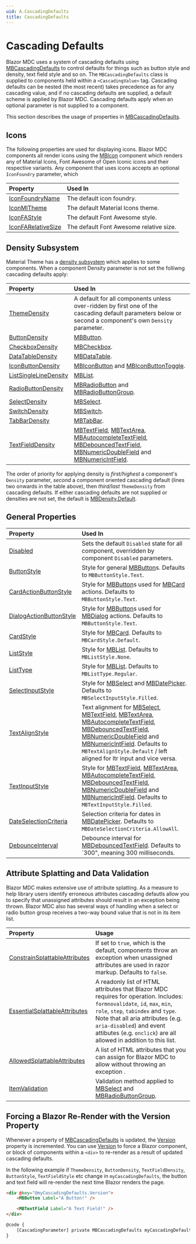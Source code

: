 ```yaml
---
uid: A.CascadingDefaults
title: CascadingDefaults
---
```

# Cascading Defaults

Blazor MDC uses a system of cascading defaults using [MBCascadingDefaults](xref:U.MBCascadingDefaults) to control defaults for things such as button style and density, text field
style and so on. The `MBCascadingDefaults` class is supplied to components held within a `<CascadingValue>` tag. Cascading defaults can be nested (the most recent)
takes precedence as for any cascading value, and if no cascading defaults are supplied, a default scheme is applied by Blazor MDC. Cascading defaults apply when
an optional parameter is not supplied to a component.

This section describes the usage of properties in [MBCascadingDefaults](xref:U.MBCascadingDefaults).

## Icons

The following properties are used for displaying icons. Blazor MDC components all render icons using the [MBIcon](xref:C.MBIcon) component which renders any of Material Icons, Font
Awesome of Open Iconic icons and their respective variants. Any component that uses icons accepts an optional `IconFoundry` parameter, which 

| Property | Used In |
| :------- | :------ |
| [IconFoundryName](xref:BlazorMdc.MBCascadingDefaults.IconFoundryName) | The default icon foundry. |
| [IconMITheme](xref:BlazorMdc.MBCascadingDefaults.IconMITheme) | The default Material Icons theme. |
| [IconFAStyle](xref:BlazorMdc.MBCascadingDefaults.IconFAStyle) | The default Font Awesome style. |
| [IconFARelativeSize](xref:BlazorMdc.MBCascadingDefaults.IconFARelativeSize) | The default Font Awesome relative size. |

## Density Subsystem

Material Theme has a [density subsystem](xref:A.Density) which applies to some components. When a component Density parameter is not set the folliwng cascading defaults apply:

| Property | Used In |
| :------- | :------ |
| [ThemeDensity](xref:BlazorMdc.MBCascadingDefaults.ThemeDensity) | A default for all components unless over-ridden by first one of the cascading default parameters below or second a component's own `Density` parameter. |
| [ButtonDensity](xref:BlazorMdc.MBCascadingDefaults.ButtonDensity) | [MBButton](xref:C.MBButton). |
| [CheckboxDensity](xref:BlazorMdc.MBCascadingDefaults.CheckboxDensity) | [MBCheckbox](xref:C.MBCheckbox). |
| [DataTableDensity](xref:BlazorMdc.MBCascadingDefaults.DataTableDensity) | [MBDataTable](xref:C.MBDataTable). |
| [IconButtonDensity](xref:BlazorMdc.MBCascadingDefaults.IconButtonDensity) | [MBIconButton](xref:C.MBIconButton) and [MBIconButtonToggle](xref:C.MBIconButtonToggle). |
| [ListSingleLineDensity](xref:BlazorMdc.MBCascadingDefaults.ListSingleLineDensity) | [MBList](xref:C.MBList). |
| [RadioButtonDensity](xref:BlazorMdc.MBCascadingDefaults.RadioButtonDensity) | [MBRadioButton](xref:C.MBRadioButton) and [MBRadioButtonGroup](xref:C.MBRadioButtonGroup). |
| [SelectDensity](xref:BlazorMdc.MBCascadingDefaults.SelectDensity) | [MBSelect](xref:C.MBSelect). |
| [SwitchDensity](xref:BlazorMdc.MBCascadingDefaults.SwitchDensity) | [MBSwitch](xref:C.MBSwitch). |
| [TabBarDensity](xref:BlazorMdc.MBCascadingDefaults.TabBarDensity) | [MBTabBar](xref:C.MBTabBar). |
| [TextFieldDensity](xref:BlazorMdc.MBCascadingDefaults.TextFieldDensity) | [MBTextField](xref:C.MBTextField), [MBTextArea](xref:C.MBTextArea), [MBAutocompleteTextField](xref:C.MBAutocompleteTextField), [MBDebouncedTextField](xref:C.MBDebouncedTextField), [MBNumericDoubleField](xref:C.MBNumericDoubleField) and [MBNumericIntField](xref:C.MBNumericIntField). |

The order of priority for applying density is *first/highest* a component's `Density` parameter, *second* a component oriented cascading default (lines two onwards in the table above), 
then *third/last* `ThemeDensity` from cascading defaults. If either cascading defaults are not supplied or densities are not set, the default is [MBDensity.Default](xref:BlazorMdc.MBDensity.Default).

## General Properties

| Property | Used In |
| :------- | :------ |
| [Disabled](xref:BlazorMdc.MBCascadingDefaults.Disabled) | Sets the default `Disabled` state for all component, overridden by component `Disabled` parameters. |
| [ButtonStyle](xref:BlazorMdc.MBCascadingDefaults.ButtonStyle) | Style for general [MBButton](xref:C.MBButton)s. Defaults to `MBButtonStyle.Text`. |
| [CardActionButtonStyle](xref:BlazorMdc.MBCascadingDefaults.CardActionButtonStyle) | Style for [MBButton](xref:C.MBButton)s used for [MBCard](xref:C.MBCard) actions. Defaults to `MBButtonStyle.Text`. |
| [DialogActionButtonStyle](xref:BlazorMdc.MBCascadingDefaults.DialogActionButtonStyle) | Style for [MBButton](xref:C.MBButton)s used for [MBDialog](xref:C.MBDialog) actions. Defaults to `MBButtonStyle.Text`. |
| [CardStyle](xref:BlazorMdc.MBCascadingDefaults.CardStyle) | Style for [MBCard](xref:C.MBCard). Defaults to `MBCardStyle.Default`. |
| [ListStyle](xref:BlazorMdc.MBCascadingDefaults.ListStyle) | Style for [MBList](xref:C.MBList). Defaults to `MBListStyle.None`. |
| [ListType](xref:BlazorMdc.MBCascadingDefaults.ListType) | Style for [MBList](xref:C.MBList). Defaults to `MBListType.Regular`. |
| [SelectInputStyle](xref:BlazorMdc.MBCascadingDefaults.SelectInputStyle) | Style for [MBSelect](xref:C.MBSelect) and [MBDatePicker](xref:C.MBDatePicker). Defaults to `MBSelectInputStyle.Filled`. |
| [TextAlignStyle](xref:BlazorMdc.MBCascadingDefaults.TextAlignStyle) | Text alignment for [MBSelect](xref:C.MBSelect), [MBTextField](xref:C.MBTextField), [MBTextArea](xref:C.MBTextArea), [MBAutocompleteTextField](xref:C.MBAutocompleteTextField), [MBDebouncedTextField](xref:C.MBDebouncedTextField), [MBNumericDoubleField](xref:C.MBNumericDoubleField) and [MBNumericIntField](xref:C.MBNumericIntField). Defaults to `MBTextAlignStyle.Default` / left aligned for ltr input and vice versa. |
| [TextInputStyle](xref:BlazorMdc.MBCascadingDefaults.TextInputStyle) | Style for [MBTextField](xref:C.MBTextField), [MBTextArea](xref:C.MBTextArea), [MBAutocompleteTextField](xref:C.MBAutocompleteTextField), [MBDebouncedTextField](xref:C.MBDebouncedTextField), [MBNumericDoubleField](xref:C.MBNumericDoubleField) and [MBNumericIntField](xref:C.MBNumericIntField). Defaults to `MBTextInputStyle.Filled`. |
| [DateSelectionCriteria](xref:BlazorMdc.MBCascadingDefaults.DateSelectionCriteria) | Selection criteria for dates in [MBDatePicker](xref:C.MBDatePicker). Defaults to `MBDateSelectionCriteria.AllowAll`. |
| [DebounceInterval](xref:BlazorMdc.MBCascadingDefaults.DebounceInterval) | Debounce interval for [MBDebouncedTextField](xref:C.MBDebouncedTextField). Defaults to `300", meaning 300 milliseconds. |

## Attribute Splatting and Data Validation

Blazor MDC makes extensive use of attribute splatting. As a measure to help library users identify erroneous attributes cascading defautls allow you to specify that unassigned attributes should result
in an exception being thrown. Blazor MDC also has several ways of handling when a select or radio button group receives a two-way bound value that is not in its item list.

| Property | Usage |
| :------- | :---- |
| [ConstrainSplattableAttributes](xref:BlazorMdc.MBCascadingDefaults.ConstrainSplattableAttributes) | If set to `true`, which is the default, components throw an exception when unassigned attributes are used in razor markup. Defaults to `false`. |
| [EssentialSplattableAttributes](xref:BlazorMdc.MBCascadingDefaults.EssentialSplattableAttributes) | A readonly list of HTML attributes that Blazor MDC requires for operation. Includes: `formnovalidate`, `id`, `max`, `min`, `role`, `step`, `tabindex` and `type`. Note that all aria attributes (e.g. `aria-disabled`) and event attibutes (e.g. `onclick`) are all allowed in addition to this list. |
| [AllowedSplattableAttributes](xref:BlazorMdc.MBCascadingDefaults.AllowedSplattableAttributes) | A list of HTML attributes that you can assign for Blazor MDC to allow without throwing an exception . |
| [ItemValidation](xref:BlazorMdc.MBCascadingDefaults.ItemValidation) | Validation method applied to [MBSelect](xref:C.MBSelect) and [MBRadioButtonGroup](xref:C.MBRadioButtonGroup). |

## Forcing a Blazor Re-Render with the Version Property

Whenever a property of [MBCascadingDefaults](xref:BlazorMdc.MBCascadingDefaults) is updated, the [Version](xref:BlazorMdc.MBCascadingDefaults.Version) property
is incremented. You can use [Version](xref:BlazorMdc.MBCascadingDefaults.Version) to force a Blazor component, or block of components within a `<div>` to 
re-render as a result of updated cascading defaults.

In the following example if `ThemeDensity`, `ButtonDensity`, `TextFieldDensity`, `ButtonStyle`, `TextFieldStyle` etc change in `myCascadingDefaults`, the
button and text field will re-render the next time Blazor renders the page.

```html
<div @key="@myCascadingDefaults.Version">
    <MBButton Label="A Button!" />

    <MBTextField Label="A Text Field!" />
</div>

@code {
    [CascadingParameter] private MBCascadingDefaults myCascadingDefaults { get; set; }
}
```